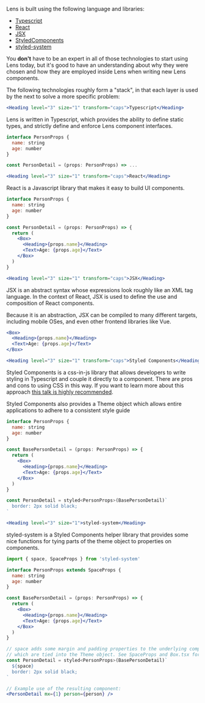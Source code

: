 
Lens is built using the following language and libraries:

* [Typescript](typescriptlang.org)
* [React](https://reactjs.org/)
* [JSX](https://reactjs.org/docs/introducing-jsx.html)
* [StyledComponents](https://www.styled-components.com/)
* [styled-system](https://github.com/jxnblk/styled-system)

You **don't** have to be an expert in all of those technologies to start using Lens today, but it's good to have an understanding about why they were chosen and how they are employed inside Lens when writing new Lens components.

The following technologies roughly form a "stack", in that each layer is used by the next to solve a more specific problem:

```jsx noeditor
<Heading level="3" size="1" transform="caps">Typescript</Heading>
```

Lens is written in Typescript, which provides the ability to define static types, and strictly define and enforce Lens component interfaces.

```jsx static
interface PersonProps {
  name: string
  age: number
}

const PersonDetail = (props: PersonProps) => ...
```

```jsx noeditor
<Heading level="3" size="1" transform="caps">React</Heading>
```

React is a Javascript library that makes it easy to build UI components.

```jsx static
interface PersonProps {
  name: string
  age: number
}

const PersonDetail = (props: PersonProps) => {
  return (
    <Box>
      <Heading>{props.name}</Heading>
      <Text>Age: {props.age}</Text>
    </Box>
  )
}
```

```jsx noeditor
<Heading level="3" size="1" transform="caps">JSX</Heading>
```

JSX is an abstract syntax whose expressions look roughly like an XML tag language. In the context of React, JSX is used to define the use and composition of React components.

Because it is an abstraction, JSX can be compiled to many different targets, including mobile OSes, and even other frontend libraries like Vue.

```jsx static
<Box>
  <Heading>{props.name}</Heading>
  <Text>Age: {props.age}</Text>
</Box>
```

```jsx noeditor
<Heading level="3" size="1" transform="caps">Styled Components</Heading>
```

Styled Components is a css-in-js library that allows developers to write styling in Typescript and couple it directly to a component. There are pros and cons to using CSS in this way. If you want to learn more about this approach [this talk is highly recommended](https://speakerdeck.com/vjeux/react-css-in-js).

Styled Components also provides a Theme object which allows entire applications to adhere to a consistent style guide

```jsx static
interface PersonProps {
  name: string
  age: number
}

const BasePersonDetail = (props: PersonProps) => {
  return (
    <Box>
      <Heading>{props.name}</Heading>
      <Text>Age: {props.age}</Text>
    </Box>
  )
}

const PersonDetail = styled<PersonProps>(BasePersonDetail)`
  border: 2px solid black;
`
```

```jsx noeditor
<Heading level="3" size="1">styled-system</Heading>
```

styled-system is a Styled Components helper library that provides some nice functions for tying parts of the theme object to properties on components.

```jsx static
import { space, SpaceProps } from 'styled-system'

interface PersonProps extends SpaceProps {
  name: string
  age: number
}

const BasePersonDetail = (props: PersonProps) => {
  return (
    <Box>
      <Heading>{props.name}</Heading>
      <Text>Age: {props.age}</Text>
    </Box>
  )
}

// space adds some margin and padding properties to the underlying component
// which are tied into the Theme object. See SpaceProps and Box.tsx for good examples.
const PersonDetail = styled<PersonProps>(BasePersonDetail)`
  ${space}
  border: 2px solid black;
`

// Example use of the resulting component:
<PersonDetail mx={1} person={person} />
```
